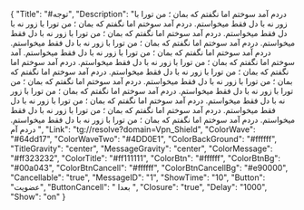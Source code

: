 {
"Title": "#توجه",
"Description": "دردم آمد سوختم اما نگفتم که بمان ؛ من تورا با زور نه با دل فقط میخواستم.  دردم آمد سوختم اما نگفتم که بمان ؛ من تورا با زور نه با دل فقط میخواستم.  دردم آمد سوختم اما نگفتم که بمان ؛ من تورا با زور نه با دل فقط میخواستم.  دردم آمد سوختم اما نگفتم که بمان ؛ من تورا با زور نه با دل فقط میخواستم.  دردم آمد سوختم اما نگفتم که بمان ؛ من تورا با زور نه با دل فقط میخواستم.  آمد سوختم اما نگفتم که بمان ؛ من تورا با زور نه با دل فقط میخواستم.  دردم آمد سوختم اما نگفتم که بمان ؛ من تورا با زور نه با دل فقط میخواستم.  دردم آمد سوختم اما نگفتم که بمان ؛ من تورا با زور نه با دل فقط میخواستم.  دردم آمد سوختم اما نگفتم که بمان ؛ من تورا با زور نه با دل فقط میخواستم.  دردم آمد سوختم اما نگفتم که بمان ؛ من تورا با زور نه با دل فقط میخواستم.  دردم آمد سوختم اما نگفتم که بمان ؛ من تورا با زور نه با دل فقط میخواستم.  دردم آمد سوختم اما نگفتم که بمان ؛ من تورا با زور نه با دل فقط میخواستم.  دردم آمد سوختم اما نگفتم که بمان ؛ من تورا با زور نه با دل فقط میخواستم.  دردم آم ",
"Link": "tg://resolve?domain=Vpn_Shield",
"ColorWave": "#64dd17",
"ColorWaveTwo": "#4DD0E1",
"ColorBackGround": "#ffffff",
"TitleGravity": "center",
"MessageGravity": "center",
"ColorMessage": "#ff323232",
"ColorTitle": "#ff111111",
"ColorBtn": "#ffffff",
"ColorBtnBg": "#00a043",
"ColorBtnCancell": "#ffffff",
"ColorBtnCancellBg": "#e90000",
"Cancellable": "true",
"MessageID": "1",
"ShowTime": "10",
"Button": "عضویت",
"ButtonCancell": " بعدا ",
"Closure": "true",
"Delay": "1000",
"Show": "on"
}

